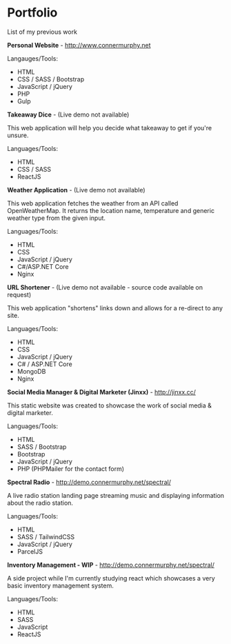 # Portfolio
List of my previous work

**Personal Website** - http://www.connermurphy.net

Langauges/Tools:
- HTML
- CSS / SASS / Bootstrap
- JavaScript / jQuery
- PHP
- Gulp

**Takeaway Dice** - (Live demo not available)

This web application will help you decide what takeaway to get if you're unsure.

Languages/Tools:
- HTML
- CSS / SASS
- ReactJS

**Weather Application** - (Live demo not available)

This web application fetches the weather from an API called OpenWeatherMap. It returns the location name, temperature and generic weather type from the given input.

Languages/Tools: 
- HTML
- CSS
- JavaScript / jQuery
- C#/ASP.NET Core
- Nginx

**URL Shortener** - (Live demo not available - source code available on request)

This web application "shortens" links down and allows for a re-direct to any site. 

Languages/Tools:
- HTML
- CSS
- JavaScript / jQuery
- C# / ASP.NET Core
- MongoDB
- Nginx

**Social Media Manager & Digital Marketer (Jinxx)** - http://jinxx.cc/

This static website was created to showcase the work of social media & digital marketer.

Languages/Tools:
- HTML
- SASS / Bootstrap
- Bootstrap
- JavaScript / jQuery
- PHP (PHPMailer for the contact form)


**Spectral Radio** - http://demo.connermurphy.net/spectral/

A live radio station landing page streaming music and displaying information about the radio station.

Languages/Tools:
- HTML
- SASS / TailwindCSS
- JavaScript / jQuery
- ParcelJS

**Inventory Management - WIP** - http://demo.connermurphy.net/spectral/

A side project while I'm currently studying react which showcases a very basic inventory management system.

Languages/Tools:
- HTML
- SASS
- JavaScript
- ReactJS

